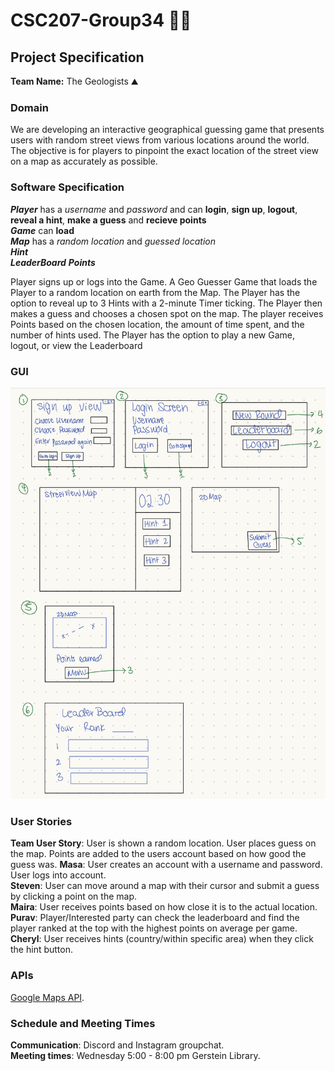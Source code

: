 # CSC207-Group34 🗻🍃
## Project Specification
**Team Name:** The Geologists :mountain:  

### Domain
We are developing an interactive geographical guessing game that presents users with random street views from various locations around the world. The objective is for players to pinpoint the exact location of the street view on a map as accurately as possible.  

### Software Specification
***Player*** has a *username* and *password* and can **login**, **sign up**, **logout**, **reveal a hint**, **make a guess** and **recieve points**  
***Game*** can **load**  
***Map*** has a *random location* and *guessed location*   
***Hint***  
***LeaderBoard***
***Points***

Player signs up or logs into the Game. A Geo Guesser Game that loads the Player to a random location on earth from the Map. The Player has the option to reveal up to 3 Hints with a 2-minute Timer ticking. The Player then makes a guess and chooses a chosen spot on the map.  The player receives Points based on the chosen location, the amount of time spent, and the number of hints used. 
The Player has the option to play a new Game, logout, or view the Leaderboard

### GUI
![GUI plan.png](images%2FGUI%20plan.png)

### User Stories  
**Team User Story**: User is shown a random location. User places guess on the map. Points are added to the users account based on how good the guess was.
**Masa**: User creates an account with a username and password. User logs into account.  
**Steven**: User can move around a map with their cursor and submit a guess by clicking a point on the map.  
**Maira**: User receives points based on how close it is to the actual location.  
**Purav**: Player/Interested party can check the leaderboard and find the player ranked at the top with the highest points on average per game.  
**Cheryl**:  User receives hints (country/within specific area) when they click the hint button. 

### APIs
[Google Maps API](https://github.com/googlemaps/google-maps-services-java).

### Schedule and Meeting Times
**Communication**: Discord and Instagram groupchat.  
**Meeting times**: Wednesday 5:00 - 8:00 pm Gerstein Library.  












